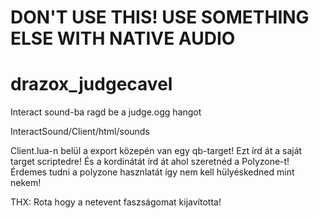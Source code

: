 # DON'T USE THIS! USE SOMETHING ELSE WITH NATIVE AUDIO
# drazox_judgecavel
Interact sound-ba ragd be a judge.ogg hangot

InteractSound/Client/html/sounds


Client.lua-n belül a export közepén van egy qb-target!
Ezt írd át a saját target scriptedre!
És a kordinátát írd át ahol szeretnéd a Polyzone-t!
Érdemes tudni a polyzone hasznlatát így nem kell hülyéskedned mint nekem!


THX: Rota hogy a netevent faszságomat kijavította!
